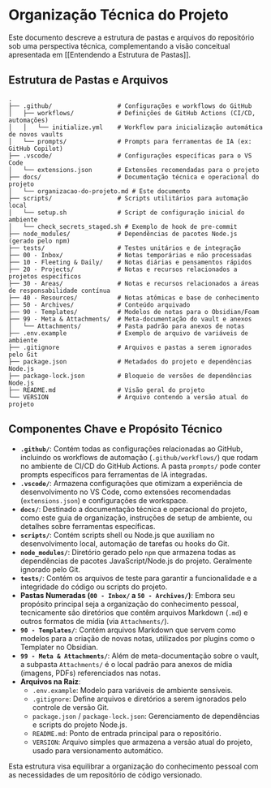 # Organização Técnica do Projeto

Este documento descreve a estrutura de pastas e arquivos do repositório sob uma perspectiva técnica, complementando a visão conceitual apresentada em [[Entendendo a Estrutura de Pastas]].

## Estrutura de Pastas e Arquivos

```
.
├── .github/                  # Configurações e workflows do GitHub
│   ├── workflows/            # Definições de GitHub Actions (CI/CD, automações)
│   │   └── initialize.yml    # Workflow para inicialização automática de novos vaults
│   └── prompts/              # Prompts para ferramentas de IA (ex: GitHub Copilot)
├── .vscode/                  # Configurações específicas para o VS Code
│   └── extensions.json       # Extensões recomendadas para o projeto
├── docs/                     # Documentação técnica e operacional do projeto
│   └── organizacao-do-projeto.md # Este documento
├── scripts/                  # Scripts utilitários para automação local
│   └── setup.sh              # Script de configuração inicial do ambiente
│   └── check_secrets_staged.sh # Exemplo de hook de pre-commit
├── node_modules/             # Dependências de pacotes Node.js (gerado pelo npm)
├── tests/                    # Testes unitários e de integração
├── 00 - Inbox/               # Notas temporárias e não processadas
├── 10 - Fleeting & Daily/    # Notas diárias e pensamentos rápidos
├── 20 - Projects/            # Notas e recursos relacionados a projetos específicos
├── 30 - Areas/               # Notas e recursos relacionados a áreas de responsabilidade contínua
├── 40 - Resources/           # Notas atômicas e base de conhecimento
├── 50 - Archives/            # Conteúdo arquivado
├── 90 - Templates/           # Modelos de notas para o Obsidian/Foam
├── 99 - Meta & Attachments/  # Meta-documentação do vault e anexos
│   └── Attachments/          # Pasta padrão para anexos de notas
├── .env.example              # Exemplo de arquivo de variáveis de ambiente
├── .gitignore                # Arquivos e pastas a serem ignorados pelo Git
├── package.json              # Metadados do projeto e dependências Node.js
├── package-lock.json         # Bloqueio de versões de dependências Node.js
├── README.md                 # Visão geral do projeto
└── VERSION                   # Arquivo contendo a versão atual do projeto
```

## Componentes Chave e Propósito Técnico

*   **`.github/`**: Contém todas as configurações relacionadas ao GitHub, incluindo os workflows de automação (`.github/workflows/`) que rodam no ambiente de CI/CD do GitHub Actions. A pasta `prompts/` pode conter prompts específicos para ferramentas de IA integradas.
*   **`.vscode/`**: Armazena configurações que otimizam a experiência de desenvolvimento no VS Code, como extensões recomendadas (`extensions.json`) e configurações de workspace.
*   **`docs/`**: Destinado a documentação técnica e operacional do projeto, como este guia de organização, instruções de setup de ambiente, ou detalhes sobre ferramentas específicas.
*   **`scripts/`**: Contém scripts shell ou Node.js que auxiliam no desenvolvimento local, automação de tarefas ou hooks do Git.
*   **`node_modules/`**: Diretório gerado pelo `npm` que armazena todas as dependências de pacotes JavaScript/Node.js do projeto. Geralmente ignorado pelo Git.
*   **`tests/`**: Contém os arquivos de teste para garantir a funcionalidade e a integridade do código ou scripts do projeto.
*   **Pastas Numeradas (`00 - Inbox/` a `50 - Archives/`)**: Embora seu propósito principal seja a organização do conhecimento pessoal, tecnicamente são diretórios que contêm arquivos Markdown (`.md`) e outros formatos de mídia (via `Attachments/`).
*   **`90 - Templates/`**: Contém arquivos Markdown que servem como modelos para a criação de novas notas, utilizados por plugins como o Templater no Obsidian.
*   **`99 - Meta & Attachments/`**: Além de meta-documentação sobre o vault, a subpasta `Attachments/` é o local padrão para anexos de mídia (imagens, PDFs) referenciados nas notas.
*   **Arquivos na Raiz**:
    *   `.env.example`: Modelo para variáveis de ambiente sensíveis.
    *   `.gitignore`: Define arquivos e diretórios a serem ignorados pelo controle de versão Git.
    *   `package.json` / `package-lock.json`: Gerenciamento de dependências e scripts do projeto Node.js.
    *   `README.md`: Ponto de entrada principal para o repositório.
    *   `VERSION`: Arquivo simples que armazena a versão atual do projeto, usado para versionamento automático.

Esta estrutura visa equilibrar a organização do conhecimento pessoal com as necessidades de um repositório de código versionado.
